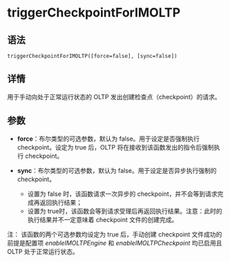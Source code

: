 # triggerCheckpointForIMOLTP

## 语法

`triggerCheckpointForIMOLTP([force=false], [sync=false])`

## 详情

用于手动向处于正常运行状态的 OLTP 发出创建检查点（checkpoint）的请求。

## 参数

* **force**：布尔类型的可选参数，默认为 false。用于设定是否强制执行 checkpoint。设定为 true 后，OLTP
  将在接收到该函数发出的指令后强制执行 checkpoint。
* **sync**：布尔类型的可选参数，默认为 false。用于设定是否异步执行强制的 checkpoint。

  + 设置为 false 时，该函数请求一次异步的 checkpoint，并不会等到请求完成再返回执行结果；
  + 设置为 true时，该函数会等到请求受理后再返回执行结果。注意：此时的执行结果并不一定意味着 checkpoint
    文件的创建完成。

注： 该函数的两个可选参数均设定为 true 后，手动创建 checkpoint 文件成功的前提是配置项
*enableIMOLTPEngine* 和 *enableIMOLTPCheckpoint* 均已启用且 OLTP
处于正常运行状态。

